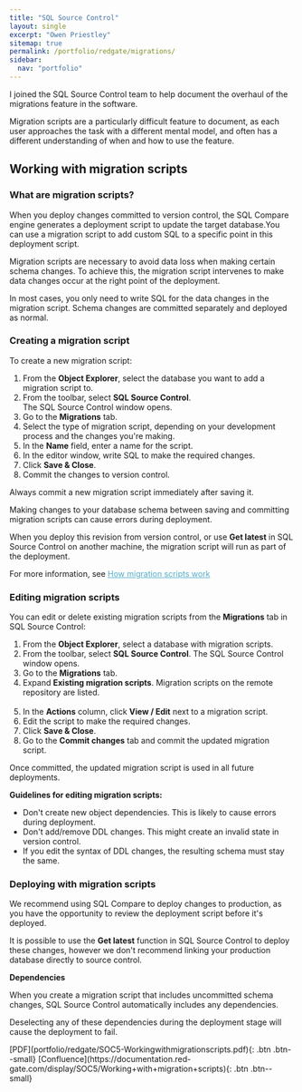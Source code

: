 ```yaml
---
title: "SQL Source Control"
layout: single
excerpt: "Owen Priestley"
sitemap: true
permalink: /portfolio/redgate/migrations/
sidebar:
  nav: "portfolio"
---
```


I joined the SQL Source Control team to help document the overhaul of the migrations feature in the software. 

Migration scripts are a particularly difficult feature to document, as each user approaches the task with a different mental model, and often has a different understanding of when and how to use the feature.

<div class="notice"><h2 class="inside">Working with migration scripts</h2>
<h3>What are migration scripts?</h3>
<p>When you deploy changes committed to version control, the SQL Compare
engine generates a deployment script to update the target database.You
can use a migration script to add custom SQL to a specific point in this
deployment script.</p>

<p>Migration scripts are necessary to avoid data loss when making certain
schema changes. To achieve this, the migration script intervenes to make
data changes occur at the right point of the deployment.</p>

<p>In most cases, you only need to write SQL for the data changes in the
migration script. Schema changes are committed separately and deployed
as normal.</p>

<h3>Creating a migration script</h3>

To create a new migration script:<br/>
<ol>
<li>From the <strong>Object Explorer</strong>, select the database you want to add a
    migration script to.</li>

<li>From the toolbar, select <strong>SQL Source Control</strong>.<br/> 
The SQL Source Control window opens.</li>

<li>Go to the <strong>Migrations</strong> tab.</li>

<li>Select the type of migration script, depending on your development
    process and the changes you're making.</li>

<li>In the <strong>Name</strong> field, enter a name for the script.</li>

<li>In the editor window, write SQL to make the required changes.</li>

<li>Click <strong>Save & Close</strong>.</li>

<li>Commit the changes to version control.</li>
</ol>
 <p>Always commit a new migration script immediately after saving it.</p>
 <p>Making changes to your database schema between saving and committing
 migration scripts can cause errors during deployment.</p>

<p>When you deploy this revision from version control, or use <strong>Get
latest</strong> in SQL Source Control on another machine, the migration script
will run as part of the deployment.</p>

For more information, see <a style="color: #52adc8" href="https://documentation.red-gate.com/display/SOC5/How+migration+scripts+work">How migration scripts work</a><br/>

<h3>Editing migration scripts</h3>
<p>You can edit or delete existing migration scripts from
the <strong>Migrations</strong> tab in SQL Source Control:</p>
<ol>
<li>From the <strong>Object Explorer</strong>, select a database with
    migration scripts.</li>
<li>From the toolbar, select <strong>SQL Source Control</strong>.  
    The SQL Source Control window opens.</li>
<li>Go to the <strong>Migrations</strong> tab.</li>
<li>Expand <strong>Existing migration scripts</strong>. 
    Migration scripts on the remote repository are listed.</li> 
<li>In the <strong>Actions</strong> column, click <strong>View / Edit</strong> next to a migration script.</li>
<li>Edit the script to make the required changes.</li>
<li>Click <strong>Save & Close</strong>.</li>
<li>Go to the <strong>Commit changes</strong> tab and commit the updated
    migration script.</li>
</ol>
<p>Once committed, the updated migration script is used in all future
deployments.</p>

  <strong>Guidelines for editing migration scripts:</strong>
  <p><ul>
   <li>Don't create new object dependencies. This is likely to cause errors during deployment.</li> 
   <li>Don't add/remove DDL changes. This might create an invalid state in version control.</li>
   <li>If you edit the syntax of DDL changes, the resulting schema must stay the same.</li>
  </ul></p>

<h3>Deploying with migration scripts</h3>

<p>We recommend using SQL Compare to deploy changes to production, as you
have the opportunity to review the deployment script before it's
deployed. </p>

<p>It is possible to use the <strong>Get latest</strong> function in SQL
Source Control to deploy these changes, however we don't recommend
linking your production database directly to source control.</p>

<strong>Dependencies</strong>

<p>When you create a migration script that includes uncommitted schema
changes, SQL Source Control automatically includes any dependencies.</p>
<p>Deselecting any of these dependencies during the deployment stage will
cause the deployment to fail.</p>
</div>
[PDF](portfolio/redgate/SOC5-Workingwithmigrationscripts.pdf){: .btn .btn--small} [Confluence](https://documentation.red-gate.com/display/SOC5/Working+with+migration+scripts){: .btn .btn--small}